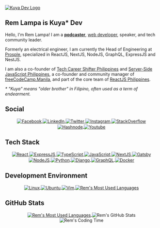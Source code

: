 <a href="https://kuyadev.com" target="_blank">
  <picture>
    <source media="(prefers-color-scheme: dark)" srcset="https://kuya.dev/logo-dark-mode.png">
    <img align="center" alt="Kuya Dev Logo" src="https://kuya.dev/logo-light-mode.png">
  </picture>
</a>

## Rem Lampa is Kuya* Dev

Hello, I'm Rem Lampa! I am a **[podcaster](https://blog.kuya.dev/podcast)**, [web developer](https://kuya.dev), speaker, and tech community leader.

Formerly an electrical engineer, I am currently the Head of Engineering at [Prosple](https://prosple.com/our-team/), specialized in ReactJS, NextJS, NodeJS, GraphQL, ExpressJS and NestJS.

I am also a co-founder of [Tech Career Shifter Philippines](http://www.techcareershifter.com) and [Server-Side JavaScript Philippines](https://www.facebook.com/groups/ssjph), a co-founder and community manager of [freeCodeCamp.Manila](https://www.facebook.com/groups/free.code.camp.manila), and part of the core team of [ReactJS Philippines](https://www.facebook.com/groups/reactjsphilippines).

_* "Kuya" means "older brother" in Filipino, often used as a term of endearment._

## Social

<div align="center">
  <a href="https://www.facebook.com/KuyaDevPodcast" target="_blank">
    <img
         align="center"
         src="https://img.shields.io/badge/Facebook-1877F2?style=for-the-badge&logo=facebook&logoColor=white"
         alt="Facebook"
    />
  </a>
  <a href="https://www.linkedin.com/in/remlampa" target="_blank">
    <img
         align="center"
         src="https://img.shields.io/badge/LinkedIn-0077B5?style=for-the-badge&logo=linkedin&logoColor=white"
         alt="LinkedIn"
    />
  </a>
  <a href="https://twitter.com/KuyaDevPodcast" target="_blank">
    <img
         align="center"
         src="https://img.shields.io/badge/Twitter-1DA1F2?style=for-the-badge&logo=twitter&logoColor=white"
         alt="Twitter"
    />
  </a>
  <a href="https://www.instagram.com/kuyadevpodcast" target="_blank">
    <img
         align="center"
         src="https://img.shields.io/badge/Instagram-E4405F?style=for-the-badge&logo=instagram&logoColor=white"
         alt="Instagram"
    />
  </a>
  <a href="https://stackoverflow.com/users/story/6625014" target="_blank">
    <img
         align="center"
         src="https://img.shields.io/badge/Stack_Overflow-FE7A16?style=for-the-badge&logo=stack-overflow&logoColor=white"
         alt="StackOverflow"
    />
  </a>
  <a href="https://hashnode.com/@KuyaDev" target="_blank">
    <img
         align="center"
         src="https://img.shields.io/badge/Hashnode-2962FF?style=for-the-badge&logo=hashnode&logoColor=white"
         alt="Hashnode"
    />
  </a>
  <a href="https://www.youtube.com/@KuyaDevPodcast" target="_blank">
    <img
         align="center"
         src="https://img.shields.io/badge/YouTube-FF0000?style=for-the-badge&logo=youtube&logoColor=white"
         alt="Youtube"
    />
  </a>
</div>

## Tech Stack

<div align="center">
  <a href="https://kuyadev.com" target="_blank">
    <img
         align="center"
         src="https://img.shields.io/badge/React-20232A?style=for-the-badge&logo=react&logoColor=61DAFB"
         alt="React"
    />
  </a>
  <a href="https://kuyadev.com" target="_blank">
    <img
         align="center"
         src="https://img.shields.io/badge/Express.js-000000?style=for-the-badge&logo=express&logoColor=white"
         alt="ExpressJS"
    />
  </a>
  <a href="https://kuyadev.com" target="_blank">
    <img
         align="center"
         src="https://img.shields.io/badge/TypeScript-007ACC?style=for-the-badge&logo=typescript&logoColor=white"
         alt="TypeScript"
    />
  </a>
  <a href="https://kuyadev.com" target="_blank">
    <img
         align="center"
         src="https://img.shields.io/badge/JavaScript-F7DF1E?style=for-the-badge&logo=javascript&logoColor=black"
         alt="JavaScript"
    />
  </a>
  <a href="https://kuyadev.com" target="_blank">
    <img
         align="center"
         src="https://img.shields.io/badge/next.js-000000?style=for-the-badge&logo=next-dot-js&logoColor=white"
         alt="NextJS"
    />
  </a>
  <a href="https://kuyadev.com" target="_blank">
    <img
         align="center"
         src="https://img.shields.io/badge/Gatsby-663399?style=for-the-badge&logo=gatsby&logoColor=white"
         alt="Gatsby"
    />
  </a>
  <a href="https://kuyadev.com" target="_blank">
    <img
         align="center"
         src="https://img.shields.io/badge/Node.js-43853D?style=for-the-badge&logo=node-dot-js&logoColor=white"
         alt="NodeJS"
    />
  </a>
  <a href="https://kuyadev.com" target="_blank">
    <img
         align="center"
         src="https://img.shields.io/badge/Python-3776AB?style=for-the-badge&logo=python&logoColor=white"
         alt="Python"
    />
  </a>
  <a href="https://kuyadev.com" target="_blank">
    <img
         align="center"
         src="https://img.shields.io/badge/Django-092E20?style=for-the-badge&logo=django&logoColor=green"
         alt="Django"
    />
  </a>
  <a href="https://kuyadev.com" target="_blank">
    <img
         align="center"
         src="https://img.shields.io/badge/GraphQl-E10098?style=for-the-badge&logo=graphql&logoColor=white"
         alt="GraphQL"
    />
  </a>
  <a href="https://kuyadev.com" target="_blank">
    <img
         align="center"
         src="https://img.shields.io/badge/Docker-2CA5E0?style=for-the-badge&logo=docker&logoColor=white"
         alt="Docker"
    />
  </a>
</div>

## Development Environment

<div align="center">
  <a href="https://kuyadev.com" target="_blank">
    <img
         align="center"
         src="https://img.shields.io/badge/Linux-FCC624?style=for-the-badge&logo=linux&logoColor=black"
         alt="Linux"
    />
  </a>
  <a href="https://kuyadev.com" target="_blank">
    <img
         align="center"
         src="https://img.shields.io/badge/Ubuntu-E95420?style=for-the-badge&logo=ubuntu&logoColor=white"
         alt="Ubuntu"
    />
  </a>
  <a href="https://kuyadev.com" target="_blank">
    <img
         align="center"
         src="https://img.shields.io/badge/VIM-%2311AB00.svg?&style=for-the-badge&logo=vim&logoColor=white"
         alt="Vim"
    />
  </a>
  <a href="https://kuyadev.com" target="_blank">
    <img
         align="center"
         src="https://img.shields.io/badge/Visual_Studio_Code-0078D4?style=for-the-badge&logo=visual%20studio%20code&logoColor=white"
         alt="Rem's Most Used Languages"
    />
  </a>
</div>

## GitHub Stats
<div align="center">
  <a href="https://kuyadev.com" target="_blank">
    <picture>
      <source
         media="(prefers-color-scheme: dark)"
         srcset="https://github-readme-stats.vercel.app/api/top-langs/?username=RemLampa&theme=github_dark&hide=css,html,vim%20script&langs_count=7"
      >
      <img
         align="center"
         src="https://github-readme-stats.vercel.app/api/top-langs/?username=RemLampa&theme=default&hide=css,html,vim%20script&langs_count=7"
         alt="Rem's Most Used Languages"
      />
    </picture>
  </a>
      <picture>
      <source
         media="(prefers-color-scheme: dark)"
         srcset="https://github-readme-stats.vercel.app/api?username=RemLampa&theme=github_dark&show_icons=true&count_private=true""
      >
      <img
         align="center"
         src="https://github-readme-stats.vercel.app/api?username=RemLampa&theme=default&show_icons=true&count_private=true""
         alt="Rem's GitHub Stats"
      />
    </picture>
  </a>
    <picture>
      <source
         media="(prefers-color-scheme: dark)"
         srcset="https://github-readme-stats.vercel.app/api/wakatime?username=RemLampa&theme=github_dark"
      >
      <img
         align="center"
         src="https://github-readme-stats.vercel.app/api/wakatime?username=RemLampa&theme=default"
         alt="Rem's Coding Time"
      />
    </picture>
  </a>
</div>
